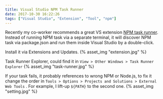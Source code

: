 ```yaml
---
title: Visual Studio NPM Task Runner
date: 2017-10-30 16:22:26
tags: ["Visual Studio", "Extension", "Tool", "npm"]
---
```


Recently my co-worker recommends a great VS extension [NPM task runner](https://marketplace.visualstudio.com/items?itemName=MadsKristensen.NPMTaskRunner). Instead of running NPM task via a separate terminal, it will discover NPM task via package.json and run them inside Visual Studio by a double-click.

Install it via Extensions and Updates.
{% asset_img "extension.jpg" %}

Task Runner Explorer, could find it in `View > Other Windows > Task Runner Explorer`
{% asset_img "task-runner.jpg" %}

If your task fails, it probably references to wrong NPM or Node.js, to fix it change the order in `Tools > Options > Projects and Solutions > External Web Tools` . For example, I lift-up `${PATH}` to the second one.
{% asset_img "setting.jpg" %}